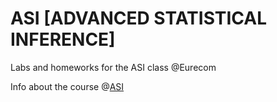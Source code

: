 # ASI [ADVANCED STATISTICAL INFERENCE]
Labs and homeworks for the ASI class @Eurecom 

Info about the course @[ASI](http://www.eurecom.fr/en/course/ASI-2018Spring)
